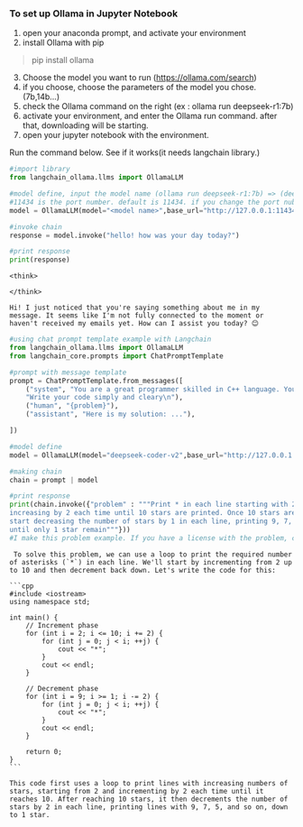### To set up Ollama in Jupyter Notebook  
1. open your anaconda prompt, and activate your environment
2. install Ollama with pip
>pip install ollama

3. Choose the model you want to run (https://ollama.com/search)  
4. if you choose, choose the parameters of the model you chose. (7b,14b...)  
5. check the Ollama command on the right (ex : ollama run deepseek-r1:7b)
6. activate your environment, and enter the Ollama run command. after that, downloading will be starting.
7. open your jupyter notebook with the environment.

Run the command below. See if it works(it needs langchain library.)


```python
#import library
from langchain_ollama.llms import OllamaLLM

#model define, input the model name (ollama run deepseek-r1:7b) => (deepseek-r1:7b)
#11434 is the port number. default is 11434. if you change the port nubmer, change this nubmer
model = OllamaLLM(model="<model name>",base_url="http://127.0.0.1:11434/")

#invoke chain
response = model.invoke("hello! how was your day today?")

#print response
print(response)
```

    <think>
    
    </think>
    
    Hi! I just noticed that you're saying something about me in my message. It seems like I'm not fully connected to the moment or haven't received my emails yet. How can I assist you today? 😊
    


```python
#using chat prompt template example with Langchain
from langchain_ollama.llms import OllamaLLM
from langchain_core.prompts import ChatPromptTemplate

#prompt with message template
prompt = ChatPromptTemplate.from_messages([
    ("system", "You are a great programmer skilled in C++ language. You will solve coding problems\n"
    "Write your code simply and cleary\n"),
    ("human", "{problem}"),
    ("assistant", "Here is my solution: ..."),

])

#model define
model = OllamaLLM(model="deepseek-coder-v2",base_url="http://127.0.0.1:11434/")

#making chain
chain = prompt | model

#print response
print(chain.invoke({"problem" : """Print * in each line starting with 2, then 4, 6, and so on,
increasing by 2 each time until 10 stars are printed. Once 10 stars are printed,
start decreasing the number of stars by 1 in each line, printing 9, 7, 5, and so on, 
until only 1 star remain"""}))
#I make this problem example. If you have a license with the problem, contact with github.
```

     To solve this problem, we can use a loop to print the required number of asterisks (`*`) in each line. We'll start by incrementing from 2 up to 10 and then decrement back down. Let's write the code for this:
    
    ```cpp
    #include <iostream>
    using namespace std;
    
    int main() {
        // Increment phase
        for (int i = 2; i <= 10; i += 2) {
            for (int j = 0; j < i; ++j) {
                cout << "*";
            }
            cout << endl;
        }
        
        // Decrement phase
        for (int i = 9; i >= 1; i -= 2) {
            for (int j = 0; j < i; ++j) {
                cout << "*";
            }
            cout << endl;
        }
        
        return 0;
    }
    ```
    
    This code first uses a loop to print lines with increasing numbers of stars, starting from 2 and incrementing by 2 each time until it reaches 10. After reaching 10 stars, it then decrements the number of stars by 2 in each line, printing lines with 9, 7, 5, and so on, down to 1 star.
    
